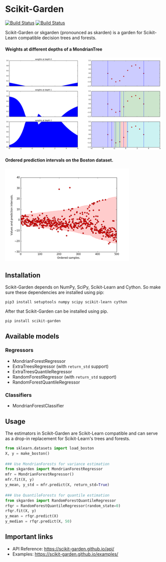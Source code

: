 # Scikit-Garden

[![Build
Status](https://travis-ci.org/scikit-garden/scikit-garden.svg?branch=master)](https://travis-ci.org/scikit-garden/scikit-garden)
[![Build Status](https://circleci.com/gh/scikit-garden/scikit-garden/tree/master.svg?style=shield&circle-token=:circle-token)](https://circleci.com/gh/scikit-garden/scikit-garden)

Scikit-Garden or skgarden (pronounced as skarden) is a garden for Scikit-Learn compatible decision trees and forests.

#### Weights at different depths of a MondrianTree
<img src="docs/mondrian_tree/plot3.png" height="300" />

#### Ordered prediction intervals on the Boston dataset.
<img src="docs/quantile/boston.png" height="300" />


## Installation

Scikit-Garden depends on NumPy, SciPy, Scikit-Learn and Cython. So make sure these dependencies are installed using pip:

```
pip3 install setuptools numpy scipy scikit-learn cython
```

After that Scikit-Garden can be installed using pip.

```
pip install scikit-garden
```

## Available models

### Regressors
* MondrianForestRegressor
* ExtraTreesRegressor (with `return_std` support)
* ExtraTreesQuantileRegressor
* RandomForestRegressor (with `return_std` support)
* RandomForestQuantileRegressor

### Classifiers
* MondrianForestClassifier

## Usage

The estimators in Scikit-Garden are Scikit-Learn compatible and can serve as a drop-in replacement for Scikit-Learn's trees and forests.

```python
from sklearn.datasets import load_boston
X, y = make_boston()

### Use MondrianForests for variance estimation
from skgarden import MondrianForestRegressor
mfr = MondrianForestRegressor()
mfr.fit(X, y)
y_mean, y_std = mfr.predict(X, return_std=True)

### Use QuantileForests for quantile estimation
from skgarden import RandomForestQuantileRegressor
rfqr = RandomForestQuantileRegressor(random_state=0)
rfqr.fit(X, y)
y_mean = rfqr.predict(X)
y_median = rfqr.predict(X, 50)
```

## Important links
-  API Reference: https://scikit-garden.github.io/api/
-  Examples: https://scikit-garden.github.io/examples/
